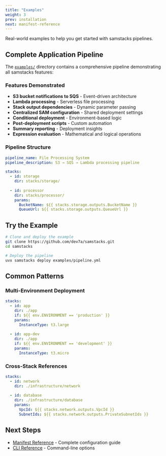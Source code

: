 ```yaml
---
title: "Examples"
weight: 3
prev: installation
next: manifest-reference
---
```


Real-world examples to help you get started with samstacks pipelines.

## Complete Application Pipeline

The [`examples/`](https://github.com/dev7a/samstacks/tree/main/examples) directory contains a comprehensive pipeline demonstrating all samstacks features:

### Features Demonstrated

- **S3 bucket notifications to SQS** - Event-driven architecture
- **Lambda processing** - Serverless file processing  
- **Stack output dependencies** - Dynamic parameter passing
- **Centralized SAM configuration** - Shared deployment settings
- **Conditional deployment** - Environment-based logic
- **Post-deployment scripts** - Custom automation
- **Summary reporting** - Deployment insights
- **Expression evaluation** - Mathematical and logical operations

### Pipeline Structure

```yaml {filename="examples/pipeline.yml"}
pipeline_name: File Processing System
pipeline_description: S3 → SQS → Lambda processing pipeline

stacks:
  - id: storage
    dir: stacks/storage/
    
  - id: processor  
    dir: stacks/processor/
    params:
      BucketName: ${{ stacks.storage.outputs.BucketName }}
      QueueUrl: ${{ stacks.storage.outputs.QueueUrl }}
```

## Try the Example

```bash
# Clone and deploy the example
git clone https://github.com/dev7a/samstacks.git
cd samstacks

# Deploy the pipeline
uvx samstacks deploy examples/pipeline.yml
```

## Common Patterns

### Multi-Environment Deployment

```yaml {filename="multi-env.yml"}
stacks:
  - id: app
    dir: ./app
    if: ${{ env.ENVIRONMENT == 'production' }}
    params:
      InstanceType: t3.large
      
  - id: app-dev
    dir: ./app  
    if: ${{ env.ENVIRONMENT == 'development' }}
    params:
      InstanceType: t3.micro
```

### Cross-Stack References

```yaml {filename="cross-stack.yml"}
stacks:
  - id: network
    dir: ./infrastructure/network
    
  - id: database
    dir: ./infrastructure/database
    params:
      VpcId: ${{ stacks.network.outputs.VpcId }}
      SubnetIds: ${{ stacks.network.outputs.PrivateSubnetIds }}
```

## Next Steps

- [Manifest Reference](../manifest-reference) - Complete configuration guide
- [CLI Reference](../cli) - Command-line options
